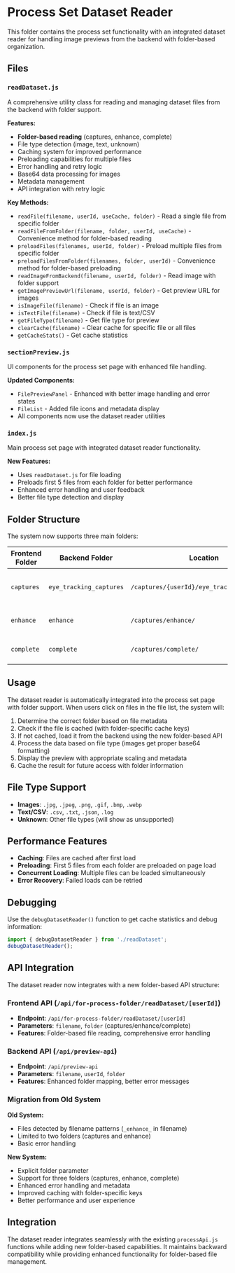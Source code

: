 # Process Set Dataset Reader

This folder contains the process set functionality with an integrated dataset reader for handling image previews from the backend with folder-based organization.

## Files

### `readDataset.js`
A comprehensive utility class for reading and managing dataset files from the backend with folder support.

**Features:**
- **Folder-based reading** (captures, enhance, complete)
- File type detection (image, text, unknown)
- Caching system for improved performance
- Preloading capabilities for multiple files
- Error handling and retry logic
- Base64 data processing for images
- Metadata management
- API integration with retry logic

**Key Methods:**
- `readFile(filename, userId, useCache, folder)` - Read a single file from specific folder
- `readFileFromFolder(filename, folder, userId, useCache)` - Convenience method for folder-based reading
- `preloadFiles(filenames, userId, folder)` - Preload multiple files from specific folder
- `preloadFilesFromFolder(filenames, folder, userId)` - Convenience method for folder-based preloading
- `readImageFromBackend(filename, userId, folder)` - Read image with folder support
- `getImagePreviewUrl(filename, userId, folder)` - Get preview URL for images
- `isImageFile(filename)` - Check if file is an image
- `isTextFile(filename)` - Check if file is text/CSV
- `getFileType(filename)` - Get file type for preview
- `clearCache(filename)` - Clear cache for specific file or all files
- `getCacheStats()` - Get cache statistics

### `sectionPreview.js`
UI components for the process set page with enhanced file handling.

**Updated Components:**
- `FilePreviewPanel` - Enhanced with better image handling and error states
- `FileList` - Added file icons and metadata display
- All components now use the dataset reader utilities

### `index.js`
Main process set page with integrated dataset reader functionality.

**New Features:**
- Uses `readDataset.js` for file loading
- Preloads first 5 files from each folder for better performance
- Enhanced error handling and user feedback
- Better file type detection and display

## Folder Structure

The system now supports three main folders:

| Frontend Folder | Backend Folder | Location | Description |
|----------------|----------------|----------|-------------|
| `captures` | `eye_tracking_captures` | `/captures/{userId}/eye_tracking_captures/` | User-specific capture files |
| `enhance` | `enhance` | `/captures/enhance/` | Global enhanced files |
| `complete` | `complete` | `/captures/complete/` | Global completed files |

## Usage

The dataset reader is automatically integrated into the process set page with folder support. When users click on files in the file list, the system will:

1. Determine the correct folder based on file metadata
2. Check if the file is cached (with folder-specific cache keys)
3. If not cached, load it from the backend using the new folder-based API
4. Process the data based on file type (images get proper base64 formatting)
5. Display the preview with appropriate scaling and metadata
6. Cache the result for future access with folder information

## File Type Support

- **Images**: `.jpg`, `.jpeg`, `.png`, `.gif`, `.bmp`, `.webp`
- **Text/CSV**: `.csv`, `.txt`, `.json`, `.log`
- **Unknown**: Other file types (will show as unsupported)

## Performance Features

- **Caching**: Files are cached after first load
- **Preloading**: First 5 files from each folder are preloaded on page load
- **Concurrent Loading**: Multiple files can be loaded simultaneously
- **Error Recovery**: Failed loads can be retried

## Debugging

Use the `debugDatasetReader()` function to get cache statistics and debug information:

```javascript
import { debugDatasetReader } from './readDataset';
debugDatasetReader();
```

## API Integration

The dataset reader now integrates with a new folder-based API structure:

### Frontend API (`/api/for-process-folder/readDataset/[userId]`)
- **Endpoint**: `/api/for-process-folder/readDataset/[userId]`
- **Parameters**: `filename`, `folder` (captures/enhance/complete)
- **Features**: Folder-based file reading, comprehensive error handling

### Backend API (`/api/preview-api`)
- **Endpoint**: `/api/preview-api`
- **Parameters**: `filename`, `userId`, `folder`
- **Features**: Enhanced folder mapping, better error messages

### Migration from Old System

**Old System:**
- Files detected by filename patterns (`_enhance_` in filename)
- Limited to two folders (captures and enhance)
- Basic error handling

**New System:**
- Explicit folder parameter
- Support for three folders (captures, enhance, complete)
- Enhanced error handling and metadata
- Improved caching with folder-specific keys
- Better performance and user experience

## Integration

The dataset reader integrates seamlessly with the existing `processApi.js` functions while adding new folder-based capabilities. It maintains backward compatibility while providing enhanced functionality for folder-based file management.

